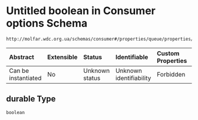 # Untitled boolean in Consumer options Schema

```txt
http://molfar.wdc.org.ua/schemas/consumer#/properties/queue/properties/exchange/properties/options/properties/durable
```



| Abstract            | Extensible | Status         | Identifiable            | Custom Properties | Additional Properties | Access Restrictions | Defined In                                                                   |
| :------------------ | :--------- | :------------- | :---------------------- | :---------------- | :-------------------- | :------------------ | :--------------------------------------------------------------------------- |
| Can be instantiated | No         | Unknown status | Unknown identifiability | Forbidden         | Allowed               | none                | [consumer.schema.json*](../json/consumer.schema.json "open original schema") |

## durable Type

`boolean`
